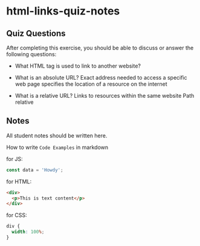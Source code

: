 # html-links-quiz-notes

## Quiz Questions

After completing this exercise, you should be able to discuss or answer the following questions:

- What HTML tag is used to link to another website?
  <a>

- What is an absolute URL?
  Exact address needed to access a specific web page
  specifies the location of a resource on the internet

- What is a relative URL?
  Links to resources within the same website
  Path relative

## Notes

All student notes should be written here.

How to write `Code Examples` in markdown

for JS:

```javascript
const data = 'Howdy';
```

for HTML:

```html
<div>
  <p>This is text content</p>
</div>
```

for CSS:

```css
div {
  width: 100%;
}
```
